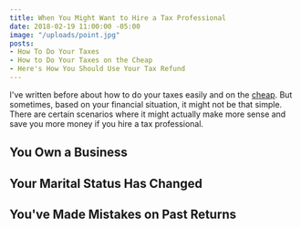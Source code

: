 ```yaml
---
title: When You Might Want to Hire a Tax Professional
date: 2018-02-19 11:00:00 -05:00
image: "/uploads/point.jpg"
posts:
- How To Do Your Taxes
- How to Do Your Taxes on the Cheap
- Here's How You Should Use Your Tax Refund
---
```


I've written before about how to do your taxes easily and on the [cheap](https://www.maggiegermano.com/blog/how-to-do-your-taxes-on-the-cheap/). But sometimes, based on your financial situation, it might not be that simple. There are certain scenarios where it might actually make more sense and save you more money if you hire a tax professional.

## You Own a Business

## Your Marital Status Has Changed

## You've Made Mistakes on Past Returns